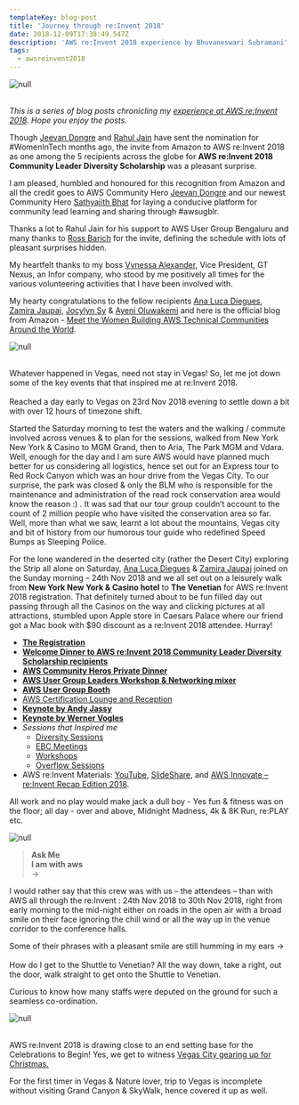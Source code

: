```yaml
---
templateKey: blog-post
title: 'Journey through re:Invent 2018'
date: 2018-12-09T17:38:49.547Z
description: 'AWS re:Invent 2018 experience by Bhuvaneswari Subramani'
tags:
  - awsreinvent2018
---
```

![null](/img/reinvent.png)

\
_This is a series of blog posts chronicling my _[_experience at AWS re:Invent 2018_](https://www.awsugblr.in/tags/awsreinvent-2018/)_. Hope you enjoy the posts._

Though [Jeevan Dongre](https://www.linkedin.com/in/jeevandongre/) and [Rahul Jain](https://www.linkedin.com/in/rahrj/) have sent the nomination for #WomenInTech months ago, the invite from Amazon to AWS re:Invent 2018 as one among the 5 recipients across the globe for **AWS re:Invent  2018 Community Leader Diversity Scholarship** was a pleasant surprise.

I am pleased, humbled and honoured for this recognition from Amazon and all the credit goes to AWS Community Hero [Jeevan Dongre](https://www.linkedin.com/in/jeevandongre/) and our newest Community Hero [Sathyajith Bhat](https://www.linkedin.com/in/sathyabhat/) for laying a conducive platform for community lead learning and sharing through #awsugblr.

Thanks a lot to Rahul Jain for his support to AWS User Group Bengaluru and many thanks to [Ross Barich](https://www.linkedin.com/in/rossbarich/) for the invite, defining the schedule with lots of pleasant surprises hidden.

My heartfelt thanks to my boss [Vynessa Alexander](https://www.linkedin.com/in/vynessa-alexander-5742029/), Vice President, GT Nexus, an Infor company, who stood by me positively all times for the various volunteering activities that I have been involved with.

My hearty congratulations to the fellow recipients [Ana Luca Diegues](https://www.linkedin.com/in/anluca/), [Zamira Jaupaj](https://www.linkedin.com/in/zamirajaupaj/),  [Jocylyn Sy](https://www.linkedin.com/in/jocylynsy/) & [Ayeni Oluwakemi](https://www.linkedin.com/in/ayenioluwakemi/) and here is the official blog from Amazon - [Meet the Women Building AWS Technical Communities Around the World](https://aws.amazon.com/blogs/publicsector/meet-the-women-building-aws-technical-communities-around-the-world/).

![null](/img/we_4.png)

\
Whatever happened in Vegas, need not stay in Vegas! So, let me jot down some of the key events that that inspired me at re:Invent 2018. \
\
Reached a day early to Vegas on 23rd Nov 2018 evening to settle down a bit with over 12 hours of timezone shift. 

Started the Saturday morning to test the waters and the walking / commute involved across venues & to plan for the sessions, walked from New York New York & Casino to MGM Grand, then to Aria, The Park MGM and Vdara. \
Well, enough for the day and I am sure AWS would have planned much better for us considering all logistics, hence set out for an Express tour to Red Rock Canyon which was an hour drive from the Vegas City. To our surprise, the park was closed & only the BLM who is responsible for the maintenance and administration of the read rock conservation area would know the reason :) . It was sad that our tour group couldn’t account to the count of 2 million people who have visited the conservation area so far. Well, more than what we saw, learnt a lot about the mountains, Vegas city and bit of history from our humorous tour guide who redefined Speed Bumps as Sleeping Police. 

For the lone wandered in the deserted city (rather the Desert City) exploring the Strip all alone on Saturday, [Ana Luca Diegues](https://www.linkedin.com/in/anluca/) & [Zamira Jaupaj](https://www.linkedin.com/in/zamirajaupaj/) joined on the Sunday morning – 24th Nov 2018 and we all set out on a leisurely walk from **New York New York & Casino hotel** to **The Venetian** for AWS re:Invent 2018 registration. That definitely turned about to be fun filled day out passing through all the Casinos on the way and clicking pictures at all attractions, stumbled upon Apple store in Caesars Palace where our friend got a Mac book with $90 discount as a re:Invent 2018 attendee. Hurray!

* **[The Registration](https://www.awsugblr.in/blog/2018-12-03-awsreinvent2018-the-registration/)**
* **[Welcome Dinner to AWS re:Invent 2018 Community Leader Diversity Scholarship recipients](https://www.awsugblr.in/blog/2018-12-04-welcome-dinner-to-aws-re-invent-2018-community-leader-diversity-scholarship-recipients/)**
* **[AWS Community Heros Private Dinner](https://www.awsugblr.in/blog/2018-12-04-awsreinvent2018-aws-community-hero-private-dinner)**
* **[AWS User Group Leaders Workshop & Networking mixer](https://www.awsugblr.in/blog/2018-12-04-aws-user-group-leader-workshop-networking-mixer/)**
* **[AWS User Group Booth](https://www.awsugblr.in/blog/2018-12-05-aws-user-group-booth-re-invent-2018/)**
* [AWS Certification Lounge and Reception](https://www.awsugblr.in/blog/2018-12-06-aws-certification-lounge-reception/)
* **[Keynote by Andy Jassy](https://www.awsugblr.in/blog/2018-12-05-keynotes-by-andy-jassy/)**
* **[Keynote by Werner Vogles](https://www.awsugblr.in/blog/2018-12-07-keynotes-by-werner-vogles/)**
* _Sessions that Inspired me_
  * [Diversity Sessions](https://www.awsugblr.in/blog/2018-12-07-diversity-sessions/)
  * [EBC Meetings](https://www.awsugblr.in/blog/2018-12-08-ebc-meetings/)
  * [Workshops](https://www.awsugblr.in/blog/2018-12-07-workshops-re-invent/)
  * [Overflow Sessions](https://www.awsugblr.in/blog/2018-12-08-overflow-sessions/)
* AWS re:Invent Materials: [YouTube](http://email.awscloud.com/z0dh0tO005pZkyADTHPaM00), [SlideShare](http://email.awscloud.com/dc/GVGLfW5g51qPvDuAmPbVxdXVEfnydb9ETgzGRUk95dKPRnyK8MCBhJ3QQBYdvbN52w9zW9szLoXsFH0JfRfmSn_gWiN8w8_H5mxg2isYuf4kj1PFKqJkhZLQ3ZzFEBDQ4iNpcxrkMVbB0HN8ushWBwVfg9aUfaOCM3Pmo-PkXHn_uH_DHOz_o2djB2sVF3QhwZH_9ItmFR6QGsbQpGf6HrR4SVqoWRpKjN_1TkD-COW-Bnm3XYqOnovqpb8R4xoojw3gyQO0ZXQDV9iq7F2bLiiEEmPmtRQpB8RUvqoQ9sdvq5CUGd1yoYJwkzLY0XdnRat8rvjc1pb-fdIXNEZ00qtPYbifOMrueh8HSq9vmun6aVd4f3_v0AsOiHyTKvjwMpqYHrGxCv2-O1jjFlm84g==/GDZ0MA00hOpxT0tO05a0Hkd), and [AWS Innovate – re:Invent Recap Edition 2018](http://email.awscloud.com/dc/KwqiTCOQ16Q1JCi3MdelDyHAKeItgqZUunjYV4gcYUA5jF0OcjHEWkYdJEmNoxrXefnGJNjIffg3B4gsObv0ffU14ZW0jMefA2mIo5LJera4Pm5_-PndZOn9DhE6b70JmO8iMn0JarYPWyCtSjb1r6948N5Df1jlJxrR3BVcR1ZiMQ7HDSYL4VGodPFtCcdevqlDtnG7gZTwSEWtUumyHiK2g7BS7wYJvci6rP2LdU9Rbk8PgzJlmVqGDpcXyZrmB_ktttiUk_41EuGnn-lr9FRmwNgsJ7ll7VtUKJ7E2nMV0zayev83vipekl0Y0rX15bofIXisOvVs89-3Md5AvXhwsz2fXBBn3e4Fggvh5y0SjAakXgODGs2Acr470MQI/GDZ0MA00hOpxT0tO05a0Hkd).

All work and no play would make jack a dull boy - Yes fun & fitness was on the floor; all day - over and above, Midnight Madness, 4k & 8K Run, re:PLAY etc.

![null](/img/games.png)

> **Ask Me**\
> **I am with aws**\
> ->

I would rather say that this crew was with us – the attendees – than with AWS all through the re:Invent : 24th Nov 2018 to 30th Nov 2018, right from early morning to the mid-night either on roads in the open air with a broad smile on their face ignoring the chill wind or all the way up in the venue corridor to the conference halls.

Some of their phrases with a pleasant smile are still humming in my ears -> \
\
How do I get to the Shuttle to Venetian?
All the way down, take a right, out the door, walk straight to get onto the Shuttle to Venetian. 

Curious to know how many staffs were deputed on the ground for such a seamless co-ordination.

![null](/img/askme.png)

\
AWS re:Invent 2018 is drawing close to an end setting base for the Celebrations to Begin! Yes, we get to witness [Vegas City gearing up for Christmas.](https://www.awsugblr.in/blog/2018-12-07-vegas-city-gearing-up-for-christmas/)

For the first timer in Vegas & Nature lover, trip to Vegas is incomplete without visiting Grand Canyon & SkyWalk, hence covered it up as well.
